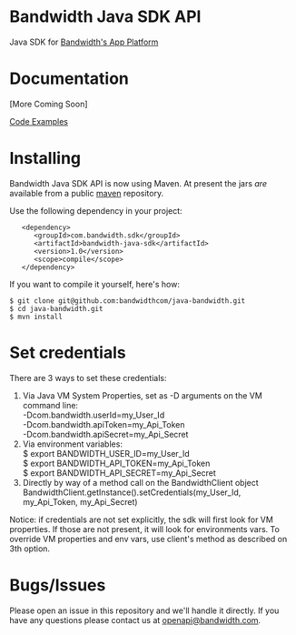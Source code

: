 # Bandwidth Java SDK API

Java SDK for [Bandwidth's App Platform](ap.bandwidth.com/?utm_medium=social&utm_source=github&utm_campaign=dtolb&utm_content=)

# Documentation
[More Coming Soon]

[Code Examples](https://github.com/bandwidthcom/java-bandwidth-examples)

# Installing

Bandwidth Java SDK API is now using Maven.  At present the jars *are* available from a public [maven](http://maven.apache.org/download.html) repository.

Use the following dependency in your project:

       <dependency>
          <groupId>com.bandwidth.sdk</groupId>
          <artifactId>bandwidth-java-sdk</artifactId>
          <version>1.0</version>
          <scope>compile</scope>
       </dependency>

If you want to compile it yourself, here's how:

    $ git clone git@github.com:bandwidthcom/java-bandwidth.git
    $ cd java-bandwidth.git
    $ mvn install


# Set credentials

There are 3 ways to set these credentials:

1. Via Java VM System Properties, set as -D arguments on the VM command line:  
       -Dcom.bandwidth.userId=my_User_Id  
       -Dcom.bandwidth.apiToken=my_Api_Token  
       -Dcom.bandwidth.apiSecret=my_Api_Secret  
2. Via environment variables:  
       $ export BANDWIDTH_USER_ID=my_User_Id  
       $ export BANDWIDTH_API_TOKEN=my_Api_Token  
       $ export BANDWIDTH_API_SECRET=my_Api_Secret  
3. Directly by way of a method call on the BandwidthClient object  
       BandwidthClient.getInstance().setCredentials(my_User_Id, my_Api_Token, my_Api_Secret)

Notice: if credentials are not set explicitly, the sdk will first look for VM properties. 
If those are not present, it will look for environments vars.
To override VM properties and env vars, use client's method as described on 3th option.

# Bugs/Issues
Please open an issue in this repository and we'll handle it directly. If you have any questions please contact us at openapi@bandwidth.com.
